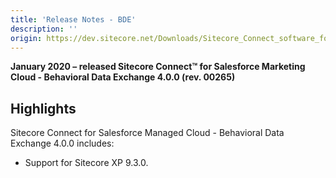 ```yaml
---
title: 'Release Notes - BDE'
description: ''
origin: https://dev.sitecore.net/Downloads/Sitecore_Connect_software_for_Salesforce_Marketing_Cloud/1x/Sitecore_Connect_software_for_Salesforce_Marketing_Cloud_40/Release_Notes_BDE
---
```


**January 2020 – released Sitecore Connect™ for Salesforce Marketing Cloud - Behavioral Data Exchange 4.0.0 (rev. 00265)**

## Highlights

Sitecore Connect for Salesforce Managed Cloud - Behavioral Data Exchange 4.0.0 includes:

- ​​Support for Sitecore XP 9.3.0.
